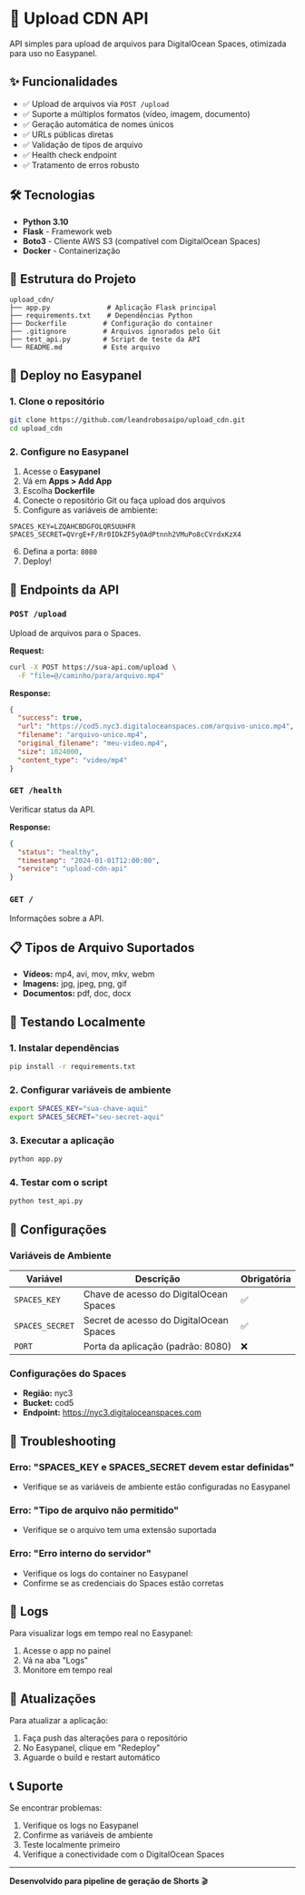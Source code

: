 # 🚀 Upload CDN API

API simples para upload de arquivos para DigitalOcean Spaces, otimizada para uso no Easypanel.

## ✨ Funcionalidades

- ✅ Upload de arquivos via `POST /upload`
- ✅ Suporte a múltiplos formatos (vídeo, imagem, documento)
- ✅ Geração automática de nomes únicos
- ✅ URLs públicas diretas
- ✅ Validação de tipos de arquivo
- ✅ Health check endpoint
- ✅ Tratamento de erros robusto

## 🛠️ Tecnologias

- **Python 3.10**
- **Flask** - Framework web
- **Boto3** - Cliente AWS S3 (compatível com DigitalOcean Spaces)
- **Docker** - Containerização

## 📁 Estrutura do Projeto

```
upload_cdn/
├── app.py              # Aplicação Flask principal
├── requirements.txt    # Dependências Python
├── Dockerfile         # Configuração do container
├── .gitignore         # Arquivos ignorados pelo Git
├── test_api.py        # Script de teste da API
└── README.md          # Este arquivo
```

## 🚀 Deploy no Easypanel

### 1. Clone o repositório

```bash
git clone https://github.com/leandrobosaipo/upload_cdn.git
cd upload_cdn
```

### 2. Configure no Easypanel

1. Acesse o **Easypanel**
2. Vá em **Apps > Add App**
3. Escolha **Dockerfile**
4. Conecte o repositório Git ou faça upload dos arquivos
5. Configure as variáveis de ambiente:

```
SPACES_KEY=LZQAHCBDGFOLQR5UUHFR
SPACES_SECRET=QVrgE+F/Rr0IDkZF5y0AdPtnnh2VMuPo8cCVrdxKzX4
```

6. Defina a porta: `8080`
7. Deploy!

## 📡 Endpoints da API

### `POST /upload`
Upload de arquivos para o Spaces.

**Request:**
```bash
curl -X POST https://sua-api.com/upload \
  -F "file=@/caminho/para/arquivo.mp4"
```

**Response:**
```json
{
  "success": true,
  "url": "https://cod5.nyc3.digitaloceanspaces.com/arquivo-unico.mp4",
  "filename": "arquivo-unico.mp4",
  "original_filename": "meu-video.mp4",
  "size": 1024000,
  "content_type": "video/mp4"
}
```

### `GET /health`
Verificar status da API.

**Response:**
```json
{
  "status": "healthy",
  "timestamp": "2024-01-01T12:00:00",
  "service": "upload-cdn-api"
}
```

### `GET /`
Informações sobre a API.

## 📋 Tipos de Arquivo Suportados

- **Vídeos:** mp4, avi, mov, mkv, webm
- **Imagens:** jpg, jpeg, png, gif
- **Documentos:** pdf, doc, docx

## 🧪 Testando Localmente

### 1. Instalar dependências

```bash
pip install -r requirements.txt
```

### 2. Configurar variáveis de ambiente

```bash
export SPACES_KEY="sua-chave-aqui"
export SPACES_SECRET="seu-secret-aqui"
```

### 3. Executar a aplicação

```bash
python app.py
```

### 4. Testar com o script

```bash
python test_api.py
```

## 🔧 Configurações

### Variáveis de Ambiente

| Variável | Descrição | Obrigatória |
|----------|-----------|-------------|
| `SPACES_KEY` | Chave de acesso do DigitalOcean Spaces | ✅ |
| `SPACES_SECRET` | Secret de acesso do DigitalOcean Spaces | ✅ |
| `PORT` | Porta da aplicação (padrão: 8080) | ❌ |

### Configurações do Spaces

- **Região:** nyc3
- **Bucket:** cod5
- **Endpoint:** https://nyc3.digitaloceanspaces.com

## 🐛 Troubleshooting

### Erro: "SPACES_KEY e SPACES_SECRET devem estar definidas"
- Verifique se as variáveis de ambiente estão configuradas no Easypanel

### Erro: "Tipo de arquivo não permitido"
- Verifique se o arquivo tem uma extensão suportada

### Erro: "Erro interno do servidor"
- Verifique os logs do container no Easypanel
- Confirme se as credenciais do Spaces estão corretas

## 📝 Logs

Para visualizar logs em tempo real no Easypanel:
1. Acesse o app no painel
2. Vá na aba "Logs"
3. Monitore em tempo real

## 🔄 Atualizações

Para atualizar a aplicação:
1. Faça push das alterações para o repositório
2. No Easypanel, clique em "Redeploy"
3. Aguarde o build e restart automático

## 📞 Suporte

Se encontrar problemas:
1. Verifique os logs no Easypanel
2. Confirme as variáveis de ambiente
3. Teste localmente primeiro
4. Verifique a conectividade com o DigitalOcean Spaces

---

**Desenvolvido para pipeline de geração de Shorts** 🎬
